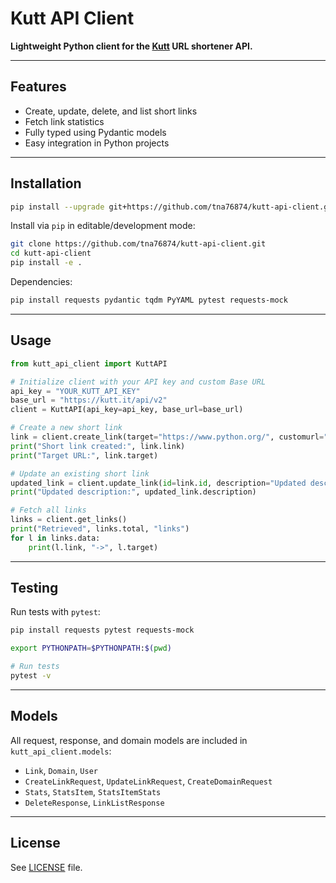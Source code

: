 # Kutt API Client

**Lightweight Python client for the [Kutt](https://kutt.it/) URL shortener API.**

---

## Features

* Create, update, delete, and list short links
* Fetch link statistics
* Fully typed using Pydantic models
* Easy integration in Python projects

---

## Installation

```bash
pip install --upgrade git+https://github.com/tna76874/kutt-api-client.git@main
```

Install via `pip` in editable/development mode:

```bash
git clone https://github.com/tna76874/kutt-api-client.git
cd kutt-api-client
pip install -e .
```

Dependencies:

```bash
pip install requests pydantic tqdm PyYAML pytest requests-mock
```

---

## Usage

```python
from kutt_api_client import KuttAPI

# Initialize client with your API key and custom Base URL
api_key = "YOUR_KUTT_API_KEY"
base_url = "https://kutt.it/api/v2"
client = KuttAPI(api_key=api_key, base_url=base_url)

# Create a new short link
link = client.create_link(target="https://www.python.org/", customurl="python-test", description="Python official website", reuse=True)
print("Short link created:", link.link)
print("Target URL:", link.target)

# Update an existing short link
updated_link = client.update_link(id=link.id, description="Updated description")
print("Updated description:", updated_link.description)

# Fetch all links
links = client.get_links()
print("Retrieved", links.total, "links")
for l in links.data:
    print(l.link, "->", l.target)
```

---

## Testing

Run tests with `pytest`:

```bash
pip install requests pytest requests-mock

export PYTHONPATH=$PYTHONPATH:$(pwd)

# Run tests
pytest -v
```

---

## Models

All request, response, and domain models are included in `kutt_api_client.models`:

* `Link`, `Domain`, `User`
* `CreateLinkRequest`, `UpdateLinkRequest`, `CreateDomainRequest`
* `Stats`, `StatsItem`, `StatsItemStats`
* `DeleteResponse`, `LinkListResponse`

---

## License

See [LICENSE](https://chatgpt.com/c/LICENSE) file.
